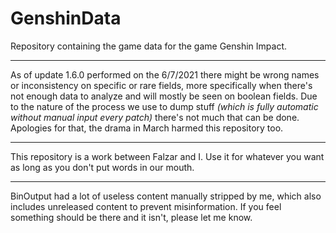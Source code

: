# GenshinData
Repository containing the game data for the game Genshin Impact.

---

As of update 1.6.0 performed on the 6/7/2021 there might be wrong names or inconsistency on specific or rare fields, more specifically when there's not enough data to analyze and will mostly be seen on boolean fields. Due to the nature of the process we use to dump stuff *(which is fully automatic without manual input every patch)* there's not much that can be done. Apologies for that, the drama in March harmed this repository too.

---

This repository is a work between Falzar and I. Use it for whatever you want as long as you don't put words in our mouth.

---

BinOutput had a lot of useless content manually stripped by me, which also includes unreleased content to prevent misinformation. If you feel something should be there and it isn't, please let me know.